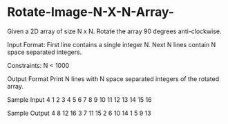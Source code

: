 # Rotate-Image-N-X-N-Array-

Given a 2D array of size N x N. Rotate the array 90 degrees anti-clockwise.

Input Format:
First line contains a single integer N. Next N lines contain N space separated integers.

Constraints:
N < 1000

Output Format
Print N lines with N space separated integers of the rotated array.

Sample Input
4
1 2 3 4
5 6 7 8
9 10 11 12
13 14 15 16

Sample Output
4 8 12 16 
3 7 11 15 
2 6 10 14 
1 5 9 13 
